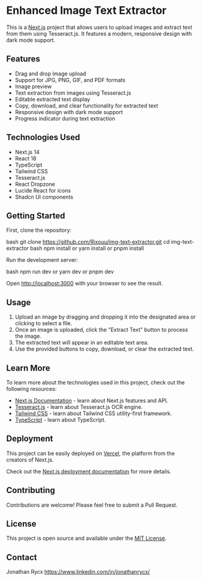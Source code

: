 # Enhanced Image Text Extractor

This is a [Next.js](https://nextjs.org) project that allows users to upload images and extract text from them using Tesseract.js. It features a modern, responsive design with dark mode support.

## Features

- Drag and drop image upload
- Support for JPG, PNG, GIF, and PDF formats
- Image preview
- Text extraction from images using Tesseract.js
- Editable extracted text display
- Copy, download, and clear functionality for extracted text
- Responsive design with dark mode support
- Progress indicator during text extraction

## Technologies Used

- Next.js 14
- React 18
- TypeScript
- Tailwind CSS
- Tesseract.js
- React Dropzone
- Lucide React for icons
- Shadcn UI components

## Getting Started

First, clone the repository:

bash
git clone <https://github.com/Rixouu/img-text-extractor.git>
cd img-text-extractor
bash
npm install
or
yarn install
or
pnpm install

Run the development server:

bash
npm run dev
or
yarn dev
or
pnpm dev

Open [http://localhost:3000](http://localhost:3000) with your browser to see the result.

## Usage

1. Upload an image by dragging and dropping it into the designated area or clicking to select a file.
2. Once an image is uploaded, click the "Extract Text" button to process the image.
3. The extracted text will appear in an editable text area.
4. Use the provided buttons to copy, download, or clear the extracted text.

## Learn More

To learn more about the technologies used in this project, check out the following resources:

- [Next.js Documentation](https://nextjs.org/docs) - learn about Next.js features and API.
- [Tesseract.js](https://tesseract.projectnaptha.com/) - learn about Tesseract.js OCR engine.
- [Tailwind CSS](https://tailwindcss.com/docs) - learn about Tailwind CSS utility-first framework.
- [TypeScript](https://www.typescriptlang.org/docs/) - learn about TypeScript.

## Deployment

This project can be easily deployed on [Vercel](https://vercel.com/new?utm_medium=default-template&filter=next.js&utm_source=create-next-app&utm_campaign=create-next-app-readme), the platform from the creators of Next.js.

Check out the [Next.js deployment documentation](https://nextjs.org/docs/deployment) for more details.

## Contributing

Contributions are welcome! Please feel free to submit a Pull Request.

## License

This project is open source and available under the [MIT License](LICENSE).

## Contact

Jonathan Rycx
<https://www.linkedin.com/in/jonathanrycx/>
